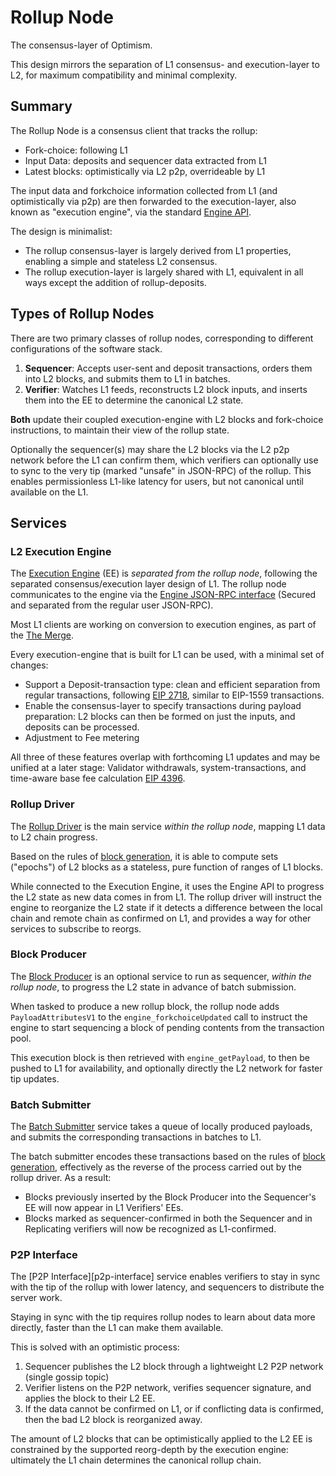 # Rollup Node

The consensus-layer of Optimism.

This design mirrors the separation of L1 consensus- and execution-layer to L2,
for maximum compatibility and minimal complexity.

## Summary

The Rollup Node is a consensus client that tracks the rollup:
- Fork-choice: following L1
- Input Data: deposits and sequencer data extracted from L1
- Latest blocks: optimistically via L2 p2p, overrideable by L1

The input data and forkchoice information collected from L1 (and optimistically via p2p)
are then forwarded to the execution-layer, also known as "execution engine",
via the standard [Engine API][engine-api].

The design is minimalist:
- The rollup consensus-layer is largely derived from L1 properties, enabling a simple and stateless L2 consensus.
- The rollup execution-layer is largely shared with L1, equivalent in all ways except the addition of rollup-deposits.


## Types of Rollup Nodes

There are two primary classes of rollup nodes, corresponding to different configurations of the software stack.

1. **Sequencer**: Accepts user-sent and deposit transactions, orders them into L2 blocks, and submits them to L1 in batches.
2. **Verifier**: Watches L1 feeds, reconstructs L2 block inputs, and inserts them into the EE to determine the canonical L2 state.

**Both** update their coupled execution-engine with L2 blocks and fork-choice instructions, to maintain their view of the rollup state.

Optionally the sequencer(s) may share the L2 blocks via the L2 p2p network before the L1 can confirm them,
which verifiers can optionally use to sync to the very tip (marked "unsafe" in JSON-RPC) of the rollup.
This enables permissionless L1-like latency for users, but not canonical until available on the L1. 

## Services

### L2 Execution Engine

The [Execution Engine][exec-engine] (EE) is *separated from the rollup node*, following the separated consensus/execution layer design of L1.
The rollup node communicates to the engine via the [Engine JSON-RPC interface][engine-api] 
(Secured and separated from the regular user JSON-RPC).

Most L1 clients are working on conversion to execution engines, as part of the [The Merge][the-merge].

Every execution-engine that is built for L1 can be used, with a minimal set of changes:
- Support a Deposit-transaction type: clean and efficient separation from regular transactions, following [EIP 2718][EIP-2718], similar to EIP-1559 transactions.
- Enable the consensus-layer to specify transactions during payload preparation: L2 blocks can then be formed on just the inputs, and deposits can be processed.
- Adjustment to Fee metering

All three of these features overlap with forthcoming L1 updates and may be unified at a later stage:
Validator withdrawals, system-transactions, and time-aware base fee calculation [EIP 4396][EIP-4396].

### Rollup Driver

The [Rollup Driver][rollup-driver] is the main service *within the rollup node*, mapping L1 data to L2 chain progress.

Based on the rules of [block generation][block-gen], it is able to compute sets ("epochs") of L2 blocks as a stateless, pure function of ranges of L1 blocks.

While connected to the Execution Engine, it uses the Engine API to progress the L2 state as new data comes in from L1.
The rollup driver will instruct the engine to reorganize the L2 state if it detects a difference between the local chain and remote chain as confirmed on L1,
and provides a way for other services to subscribe to reorgs.

### Block Producer

The [Block Producer][block-producer] is an optional service to run as sequencer, *within the rollup node*,
to progress the L2 state in advance of batch submission.

When tasked to produce a new rollup block, the rollup node adds `PayloadAttributesV1` to the `engine_forkchoiceUpdated` 
call to instruct the engine to start sequencing a block of pending contents from the transaction pool.

This execution block is then retrieved with `engine_getPayload`, to then be pushed to L1 for availability,
and optionally directly the L2 network for faster tip updates.

### Batch Submitter

The [Batch Submitter][batch-submitter] service takes a queue of locally produced payloads,
and submits the corresponding transactions in batches to L1.

The batch submitter encodes these transactions based on the rules of [block generation][block-gen], effectively as the reverse of the process carried out by the rollup driver. As a result:
- Blocks previously inserted by the Block Producer into the Sequencer's EE will now appear in L1 Verifiers' EEs.
- Blocks marked as sequencer-confirmed in both the Sequencer and in Replicating verifiers will now be recognized as L1-confirmed.

### P2P Interface

The [P2P Interface][p2p-interface] service enables verifiers to stay in sync with the tip of the rollup with lower latency, and sequencers to distribute the server work.

Staying in sync with the tip requires rollup nodes to learn about data more directly, faster than the L1 can make them available.

This is solved with an optimistic process:
1. Sequencer publishes the L2 block through a lightweight L2 P2P network (single gossip topic)
2. Verifier listens on the P2P network, verifies sequencer signature, and applies the block to their L2 EE.
3. If the data cannot be confirmed on L1, or if conflicting data is confirmed, then the bad L2 block is reorganized away.

The amount of L2 blocks that can be optimistically applied to the L2 EE is constrained by the supported reorg-depth by the execution engine:
ultimately the L1 chain determines the canonical rollup chain.



[engine-api]: https://github.com/ethereum/execution-apis/tree/main/src/engine
[the-merge]: https://eips.ethereum.org/EIPS/eip-3675
[EIP-2718]: https://eips.ethereum.org/EIPS/eip-2718
[EIP-4396]: https://eips.ethereum.org/EIPS/eip-4396
[block-gen]: ./components/rollup_node/block_gen.md
[exec-engine]: ./exec_engine.md
[rollup-driver]: ./consensus_layer.md
[block-producer]: ./block_producer.md
[batch-submitter]: ./batch_submitter.md
